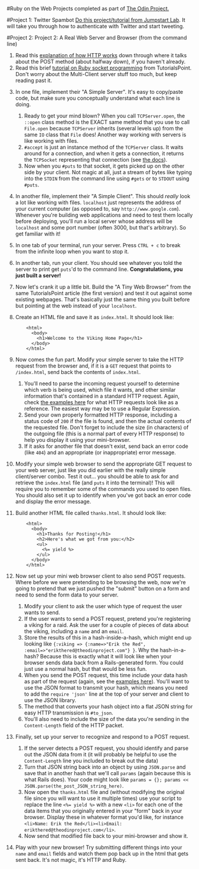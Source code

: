 #Ruby on the Web
Projects completed as part of <a href="http://www.theodinproject.com/ruby-programming/ruby-on-the-web">The Odin Project.</a>

#Project 1: Twitter Spambot
<a href="http://tutorials.jumpstartlab.com/projects/microblogger.html">Do this project/tutorial from Jumpstart Lab<a>. It will take you through how to authenticate with Twitter and start tweeting.

#Project 2: Project 2: A Real Web Server and Browser (from the command line)
<ol>
<li>Read this <a href="http://www.jmarshall.com/easy/http/#whatis">explanation of how HTTP works</a> down through where it talks about the POST method (about halfway down), if you haven&#39;t already.</li>
<li>Read this brief <a href="http://www.tutorialspoint.com/ruby/ruby_socket_programming.htm">tutorial on Ruby socket programming</a> from TutorialsPoint.  Don&#39;t worry about the Multi-Client server stuff too much, but keep reading past it.</li>
<li><p>In one file, implement their &quot;A Simple Server&quot;.  It&#39;s easy to copy/paste code, but make sure you conceptually understand what each line is doing.</p>

<ol>
<li>Ready to get your mind blown?  When you call <code>TCPServer.open</code>, the <code>::open</code> class method is the EXACT same method that you use to call <code>File.open</code> because <code>TCPServer</code> inherits (several levels up) from the same <code>IO</code> class that <code>File</code> does! Another way working with servers is like working with files.</li>
<li><code>#accept</code> is just an instance method of the <code>TCPServer</code> class.  It waits around for a connection, and when it gets a connection, it returns the <code>TCPSocket</code> representing that connection (see <a href="http://www.ruby-doc.org/stdlib-1.9.3/libdoc/socket/rdoc/TCPServer.html">the docs</a>).</li>
<li>Now when you <code>#puts</code> to that socket, it gets picked up on the other side by your client.  Not magic at all, just a stream of bytes like typing into the <code>STDIN</code> from the command line using <code>#gets</code> or to <code>STDOUT</code> using <code>#puts</code>.</li>
</ol></li>
<li><p>In another file, implement their &quot;A Simple Client&quot;.  This should <em>really</em> look a lot like working with files.  <code>localhost</code> just represents the address of your current computer (as opposed to, say <code>http://www.google.com</code>).  Whenever you&#39;re building web applications and need to test them locally before deploying, you&#39;ll run a local server whose address will be <code>localhost</code> and some port number (often 3000, but that&#39;s arbitrary).  So get familiar with it!</p></li>
<li><p>In one tab of your terminal, run your server.  Press <code>CTRL + c</code> to break from the infinite loop when you want to stop it.</p></li>
<li><p>In another tab, run your client.  You should see whatever you told the server to print get <code>puts</code>&#39;d to the command line.  <strong>Congratulations, you just built a server!</strong></p></li>
<li><p>Now let&#39;s crank it up a little bit.  Build the &quot;A Tiny Web Browser&quot; from the same TutorialsPoint article (the first version) and test it out against some existing webpages.  That&#39;s basically just the same thing you built before but pointing at the web instead of your <code>localhost</code>.</p></li>
<li><p>Create an HTML file and save it as <code>index.html</code>.  It should look like:</p>

<pre><code class="language-markup">    &lt;html&gt;
      &lt;body&gt;
        &lt;h1&gt;Welcome to the Viking Home Page&lt;/h1&gt;
      &lt;/body&gt;
    &lt;/html&gt;
</code></pre></li>
<li><p>Now comes the fun part.  Modify your simple server to take the HTTP request from the browser and, if it is a <code>GET</code> request that points to <code>/index.html</code>, send back the contents of <code>index.html</code>.  </p>

<ol>
<li>You&#39;ll need to parse the incoming request yourself to determine which verb is being used, which file it wants, and other similar information that&#39;s contained in a standard HTTP request.  Again, check <a href="http://www.jmarshall.com/easy/http/#whatis">the examples here</a> for what HTTP requests look like as a reference. The easiest way may be to use a Regular Expression.</li>
<li>Send your own properly formatted HTTP response, including a status code of <code>200</code> if the file is found, and then the actual contents of the requested file.  Don&#39;t forget to include the size (in characters) of the outgoing file (this is a normal part of every HTTP response) to help you display it using your mini-browser.</li>
<li>If it asks for another file that doesn&#39;t exist, send back an error code (like <code>404</code>) and an appropriate (or inappropriate) error message.</li>
</ol></li>
<li><p>Modify your simple web browser to send the appropriate GET request to your web server, just like you did earlier with the really simple client/server combo.  Test it out... you should be able to ask for and retrieve the <code>index.html</code> file (and <code>puts</code> it into the terminal)!  This will require you to remember some of the commands you used to open files.  You should also set it up to identify when you&#39;ve got back an error code and display the error message.</p></li>
<li><p>Build another HTML file called <code>thanks.html</code>.  It should look like:</p>

<pre><code class="language-markup">    &lt;html&gt;
      &lt;body&gt;
        &lt;h1&gt;Thanks for Posting!&lt;/h1&gt;
        &lt;h2&gt;Here&#39;s what we got from you:&lt;/h2&gt;
        &lt;ul&gt;
          &lt;%= yield %&gt;
        &lt;/ul&gt;
      &lt;/body&gt;
    &lt;/html&gt;
</code></pre></li>
<li><p>Now set up your mini web browser client to also send POST requests.  Where before we were pretending to be browsing the web, now we&#39;re going to pretend that we just pushed the &quot;submit&quot; button on a form and need to send the form data to your server.</p>

<ol>
<li>Modify your client to ask the user which type of request the user wants to send.<br></li>
<li>If the user wants to send a POST request, pretend you&#39;re registering a viking for a raid.  Ask the user for a couple of pieces of data about the viking, including a <code>name</code> and an <code>email</code>.<br></li>
<li>Store the results of this in a hash-inside-a-hash, which might end up looking like  <code>{:viking =&gt; {:name=&gt;&quot;Erik the Red&quot;, :email=&gt;&quot;erikthered@theodinproject.com&quot;} }</code>.  Why the hash-in-a-hash?  Because this is exactly what it will look like when your browser sends data back from a Rails-generated form.  You could just use a normal hash, but that would be less fun.</li>
<li>When you send the POST request, this time include your data hash as part of the request (again, see the <a href="http://www.jmarshall.com/easy/http/#postmethod">examples here</a>).  You&#39;ll want to use the JSON format to transmit your hash, which means you need to add the <code>require &#39;json&#39;</code> line at the top of your server and client to use the JSON library. </li>
<li>The method that converts your hash object into a flat JSON string for easy HTTP transmission is <code>#to_json</code>. </li>
<li>You&#39;ll also need to include the size of the data you&#39;re sending in the <code>Content-Length</code> field of the HTTP packet.</li>
</ol></li>
<li><p>Finally, set up your server to recognize and respond to a POST request.</p>

<ol>
<li>If the server detects a POST request, you should identify and parse out the JSON data from it (it will probably be helpful to use the <code>Content-Length</code> line you included to break out the data)</li>
<li>Turn that JSON string back into an object by using <code>JSON.parse</code> and save that in another hash that we&#39;ll call <code>params</code> (again because this is what Rails does).  Your code might look like <code>params = {}; params &lt;&lt; JSON.parse(the_post_JSON_string_here)</code>.</li>
<li>Now open the <code>thanks.html</code> file and (without modifying the original file since you will want to use it multiple times) use your script to replace the line <code>&lt;%= yield %&gt;</code> with a new <code>&lt;li&gt;</code> for each one of the data items that you originally entered in your &quot;form&quot; back in your browser.  Display these in whatever format you&#39;d like, for instance <code>&lt;li&gt;Name: Erik the Red&lt;/li&gt;&lt;li&gt;Email: erikthered@theodinproject.com&lt;/li&gt;</code>.<br></li>
<li>Now send that modified file back to your mini-browser and show it.</li>
</ol></li>
<li><p>Play with your new browser! Try submitting different things into your <code>name</code> and <code>email</code> fields and watch them pop back up in the html that gets sent back.  It&#39;s not magic, it&#39;s HTTP and Ruby.</p></li>
</ol>

